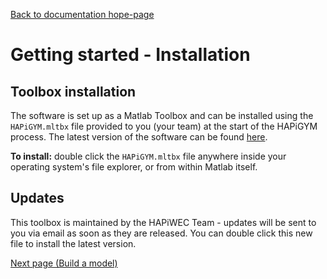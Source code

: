 [Back to documentation hope-page](https://github.com/HAPiWEC/HAPiGYM_docs/blob/main/README.md)

# Getting started - Installation

## Toolbox installation

The software is set up as a Matlab Toolbox and can be installed using the `HAPiGYM.mltbx` file provided to you (your team) at the start of the HAPiGYM process. The latest version of the software can be found [here](https://github.com/HAPiWEC/HAPiGYM_docs/tree/main/Toolbox_versions).

**To install:** double click the `HAPiGYM.mltbx` file anywhere inside your operating system's file explorer, or from within Matlab itself.

## Updates

This toolbox is maintained by the HAPiWEC Team - updates will be sent to you via email as soon as they are released. You can double click this new file to install the latest version.


[Next page (Build a model)](https://github.com/HAPiWEC/HAPiGYM_docs/blob/main/Pages/2-Build-a-model.md)
